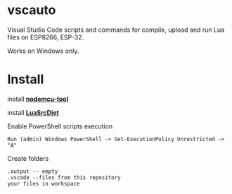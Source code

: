 # vscauto

Visual Studio Code scripts and commands for compile, upload and run Lua files on ESP8266, ESP-32.

Works on Windows only.

# Install

install **[nodemcu-tool](https://github.com/AndiDittrich/NodeMCU-Tool)**

install **[LuaSrcDiet](https://github.com/jirutka/luasrcdiet#using-luarocks)**

Enable PowerShell scripts execution

```
Run (admin) Windows PowerShell -> Set-ExecutionPolicy Unrestricted -> "A"
```

Create folders

```
.output -- empty
.vscode --files from this repository
your files in workspace
```
